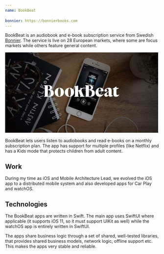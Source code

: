 ```yaml
---
name: BookBeat

bonnier: https://bonnierbooks.com
---
```


BookBeat is an audiobook and e-book subscription service from Swedish [Bonnier]({{page.bonnier}}). The service is live on 28 European markets, where some are focus markets while others feature general content.

![BookBeat title image](/assets/work/bookbeat-title.jpg)

BookBeat lets users listen to audiobooks and read e-books on a monthly subscription plan. The app has support for multiple profiles (like Netflix) and has a Kids mode that protects children from adult content.


## Work

During my time as iOS and Mobile Architecture Lead, we evolved the iOS app to a distributed mobile system and also developed apps for Car Play and watchOS.


## Technologies

The BookBeat apps are written in Swift. The main app uses SwiftUI where applicable (it supports iOS 11, so it must support UIKit as well) while the watchOS app is entirely written in SwiftUI.

The apps share business logic through a set of shared, well-tested libraries, that provides shared business models, network logic, offline support etc. This makes the apps very stable and reliable.